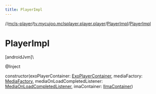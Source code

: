 ```yaml
---
title: PlayerImpl
---
```

//[mcls-player](../../../index.html)/[tv.mycujoo.mclsplayer.player.player](../index.html)/[PlayerImpl](index.html)/[PlayerImpl](-player-impl.html)



# PlayerImpl



[androidJvm]\




@Inject



constructor(exoPlayerContainer: [ExoPlayerContainer](../../tv.mycujoo.mclsplayer.player.utils/-exo-player-container/index.html), mediaFactory: [MediaFactory](../../tv.mycujoo.mclsplayer.player.model/-media-factory/index.html), mediaOnLoadCompletedListener: [MediaOnLoadCompletedListener](../-media-on-load-completed-listener/index.html), imaContainer: [IImaContainer](../../tv.mycujoo.mclsplayer.player.ima/-i-ima-container/index.html))





